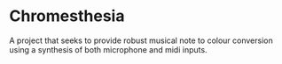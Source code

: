 # Chromesthesia

A project that seeks to provide robust musical note to colour conversion using a synthesis of both microphone and midi inputs.
